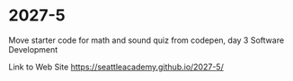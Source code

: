 # 2027-5
Move starter code for math and sound quiz from codepen, day 3 Software Development

Link to Web Site https://seattleacademy.github.io/2027-5/
